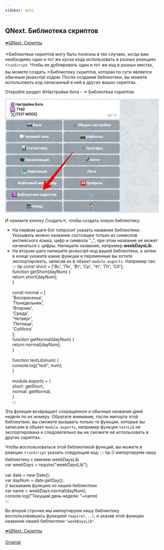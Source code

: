```yaml
---
sidebar: auto
---
```


## QNext. Библиотека скриптов

[⬅️QNext. Скрипты](/docs-test/ph/script)



♒️Библиотеки скриптов могу быть полезны в тех случаях, когда вам необходимо один и тот же кусок кода использовать в разных реакциях ⚡️`runScript`. Чтобы не дублировать один и тот же код в разных местах, вы можете создать ♒️Библиотеку скриптов, которая по сути является обычным javascript кодом. После создания библиотеки, вы можете использовать код написанный в ней в других ваших скриптах.



Откройте раздел ⚙️Настройки бота - ♒️ Библиотека скриптов:

![Библиотека скриптов qnext.](./1.png)

И нажмите кнопку Создать♒️, чтобы создать новую библиотеку:
* На первом шаге бот попросит указать название библиотеки. Указывать можно название состоящее только из символов английского языка, цифр и символа "_", при этом название не может начинаться с цифры. Напишите название, например **weekDaysLib**.
* На втором шаге напишите javascript-код вашей библиотеки, а затем в конце укажите какие функции и переменные вы хотите экспортировать, записав  их в объект `module.exports`. Например так:
::: tip
const short = ['Вс', 'Пн', 'Вт', 'Ср', 'Чт', 'Пт', 'Сб'];<br>function getShort(dayNum) {<br> return short[dayNum];<br>}<br><br>const normal = [<br> 'Воскресенье',<br> 'Понедельник',<br> 'Вторник',<br> 'Среда',<br> 'Четверг',<br> 'Пятница',<br> 'Суббота'<br>];<br>function getNormal(dayNum) {<br> return normal[dayNum];<br>}<br><br>function testLib(num) {<br>  console.log("test", num);<br>}<br><br>module.exports = {<br> short: getShort,<br> normal: getNormal,<br>}<br>
:::

Эта функция возвращает сокращенное и обычные названия дней недели по их номеру. Обратите внимание, после импорта этой библиотеки, вы сможете вызывать только те функции, которые вы записали в объект `module.exports`, например функция `testLib` не экспортирована и следовательно вы не сможете её использовать в других скриптах.

Чтобы воспользоваться этой библиотекой функций, вы можете в реакции ⚡️`runScript` указать следующий код:
::: tip
// импортируем нашу библиотеку с именем weekDaysLib<br>var weekDays = require("weekDaysLib");<br><br>var date = new Date();<br>var dayNum = date.getDay();<br>// вызываем функцию из нашей библиотеки<br>var name = weekDays.normal(dayNum);<br>console.log("Текущий день недели: "+name)<br>
:::

Во второй строчке мы импортируем нашу библиотеку воспользовавшись функцией  `require(...)`, и указав этой функции название нашей библиотеки `"weekDaysLib"`. 



[⬅️QNext. Скрипты](/docs-test/ph/script)

[Original](https://telegra.ph/QNext-Scripts-Library-05-08)
